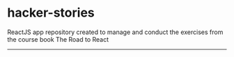 # hacker-stories

ReactJS app repository created to manage and conduct the exercises from the course book The Road to React

---

